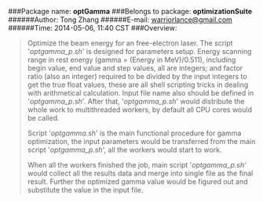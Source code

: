 ###Package name: **optGamma**
###Belongs to package: **optimizationSuite**
######Author: Tong Zhang
######E-mail: warriorlance@gmail.com
######Time:   2014-05-06, 11:40 CST 
###Overview:
>	Optimize the beam energy for an free-electron laser. The script
>	'*optgamma_p.sh*' is designed for parameters setup. Energy 
>	scanning range in rest energy (gamma = (Energy in MeV)/0.511),
>	including begin value, end value and step values, all are integers;
>	and factor ratio (also an integer) required to be divided by the 
>	input integers to get the true float values, these are all shell
>	scripting tricks in dealing with arithmetical calculation. 
>	Input file name also should be defined in '*optgamma_p.sh*'.
>	After that, '*optgamma_p.sh*' would distribute the whole work
>	to multithreaded workers, by default all CPU cores would be called.
>
>	Script '*optgamma.sh*' is the main functional procedure for 
>	gamma optimization, the input parameters would be transferred from
>	the main script '*optgamma_p.sh*', all the workers would start
>	to work.
>
>	When all the workers finished the job, main script '*optgamma_p.sh*'
>	would collect all the results data and merge into single file as the
>	final result. Further the optimized gamma value would be figured out
>	and substitute the value in the input file.

